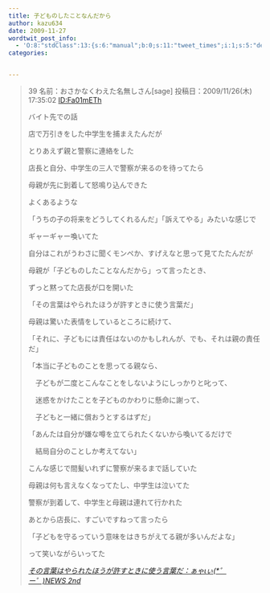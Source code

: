 ```yaml
---
title: 子どものしたことなんだから
author: kazu634
date: 2009-11-27
wordtwit_post_info:
  - 'O:8:"stdClass":13:{s:6:"manual";b:0;s:11:"tweet_times";i:1;s:5:"delay";i:0;s:7:"enabled";i:1;s:10:"separation";s:2:"60";s:7:"version";s:3:"3.7";s:14:"tweet_template";b:0;s:6:"status";i:2;s:6:"result";a:0:{}s:13:"tweet_counter";i:2;s:13:"tweet_log_ids";a:1:{i:0;i:4951;}s:9:"hash_tags";a:0:{}s:8:"accounts";a:1:{i:0;s:7:"kazu634";}}'
categories:


---
```

<div class="section">
<blockquote title="Blogger Alliance | 404 Not Found" cite="http://ayacnews2nd.com/archives/51416176.html">
<p>
      39 名前：おさかなくわえた名無しさん[sage] 投稿日：2009/11/26(木) 17:35:02 <a href="http://d.hatena.ne.jp/Fa01mETh/" onclick="__gaTracker('send', 'event', 'outbound-article', 'http://d.hatena.ne.jp/Fa01mETh/', 'ID:Fa01mETh');">ID:Fa01mETh</a>
</p>
    
<p>
      バイト先での話
</p>
    
<p>
      店で万引きをした中学生を捕まえたんだが
</p>
    
<p>
      とりあえず親と警察に連絡をした
</p>
    
<p>
      店長と自分、中学生の三人で警察が来るのを待ってたら
</p>
    
<p>
      母親が先に到着して怒鳴り込んできた
</p>
    
<p>
      よくあるような
</p>
    
<p>
      「うちの子の将来をどうしてくれるんだ」「訴えてやる」みたいな感じで
</p>
    
<p>
      ギャーギャー喚いてた
</p>
    
<p>
      自分はこれがうわさに聞くモンペか、すげえなと思って見てたたんだが
</p>
    
<p>
      母親が「子どものしたことなんだから」って言ったとき、
</p>
    
<p>
      ずっと黙ってた店長が口を開いた
</p>
    
<p>
</p>
    
<p>
      「その言葉はやられたほうが許すときに使う言葉だ」
</p>
    
<p>
</p>
    
<p>
      母親は驚いた表情をしているところに続けて、
</p>
    
<p>
      「それに、子どもには責任はないのかもしれんが、でも、それは親の責任だ」
</p>
    
<p>
      「本当に子どものことを思ってる親なら、
</p>
    
<p>
      　子どもが二度とこんなことをしないようにしっかりと叱って、
</p>
    
<p>
      　迷惑をかけたことを子どものかわりに懸命に謝って、
</p>
    
<p>
      　子どもと一緒に償おうとするはずだ」
</p>
    
<p>
      「あんたは自分が嫌な噂を立てられたくないから喚いてるだけで
</p>
    
<p>
      　結局自分のことしか考えてない」
</p>
    
<p>
</p>
    
<p>
</p>
    
<p>
      こんな感じで間髪いれずに警察が来るまで話していた
</p>
    
<p>
      母親は何も言えなくなってたし、中学生は泣いてた
</p>
    
<p>
      警察が到着して、中学生と母親は連れて行かれた
</p>
    
<p>
</p>
    
<p>
      あとから店長に、すごいですねって言ったら
</p>
    
<p>
      「子どもを守るっていう意味をはきちがえてる親が多いんだよな」
</p>
    
<p>
      って笑いながらいってた
</p>
    
<p>
<cite><a href="http://ayacnews2nd.com/archives/51416176.html" onclick="__gaTracker('send', 'event', 'outbound-article', 'http://ayacnews2nd.com/archives/51416176.html', 'その言葉はやられたほうが許すときに使う言葉だ：ぁゃιぃ(*゜ー゜)NEWS 2nd');" target="_blank">その言葉はやられたほうが許すときに使う言葉だ：ぁゃιぃ(*゜ー゜)NEWS 2nd</a></cite>
</p>
</blockquote>
</div>
